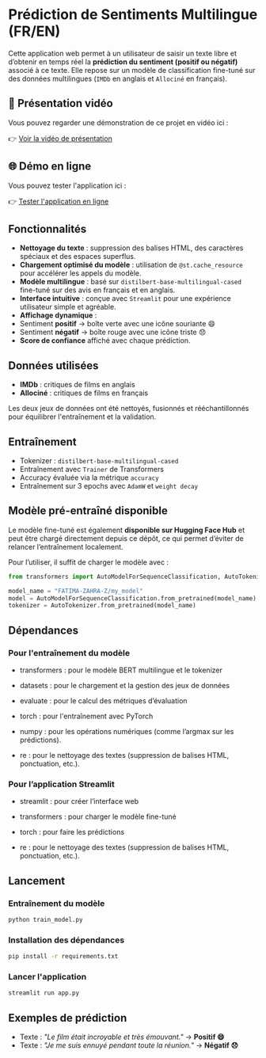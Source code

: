 
# Prédiction de Sentiments Multilingue (FR/EN)

Cette application web permet à un utilisateur de saisir un texte libre et d’obtenir en temps réel la **prédiction du sentiment (positif ou négatif)** associé à ce texte. Elle repose sur un modèle de classification fine-tuné sur des données multilingues (`IMDb` en anglais et `Allociné` en français).

## 🎥 Présentation vidéo

Vous pouvez regarder une démonstration de ce projet en vidéo ici :

👉 [Voir la vidéo de présentation](Démonstration/Explication.mp4)

## 🌐 Démo en ligne

Vous pouvez tester l'application ici :

👉 [Tester l'application en ligne](https://sentiments-classification-project.streamlit.app/)


## Fonctionnalités

-  **Nettoyage du texte** : suppression des balises HTML, des caractères spéciaux et des espaces superflus.
-  **Chargement optimisé du modèle** : utilisation de `@st.cache_resource` pour accélérer les appels du modèle.
-  **Modèle multilingue** : basé sur `distilbert-base-multilingual-cased` fine-tuné sur des avis en français et en anglais.
-  **Interface intuitive** : conçue avec `Streamlit` pour une expérience utilisateur simple et agréable.
-  **Affichage dynamique** :
  - Sentiment **positif** → boîte verte avec une icône souriante 😄
  - Sentiment **négatif** → boîte rouge avec une icône triste 😞
- **Score de confiance** affiché avec chaque prédiction.

##  Données utilisées

- **IMDb** : critiques de films en anglais
- **Allociné** : critiques de films en français

Les deux jeux de données ont été nettoyés, fusionnés et rééchantillonnés pour équilibrer l'entraînement et la validation.

##  Entraînement

- Tokenizer : `distilbert-base-multilingual-cased`
- Entraînement avec `Trainer` de Transformers
- Accuracy évaluée via la métrique `accuracy`
- Entraînement sur 3 epochs avec `AdamW` et `weight decay`

## Modèle pré-entraîné disponible

Le modèle fine-tuné est également **disponible sur Hugging Face Hub** et peut être chargé directement depuis ce dépôt, ce qui permet d’éviter de relancer l’entraînement localement.

Pour l’utiliser, il suffit de charger le modèle avec :  
```python
from transformers import AutoModelForSequenceClassification, AutoTokenizer

model_name = "FATIMA-ZAHRA-Z/my_model"
model = AutoModelForSequenceClassification.from_pretrained(model_name)
tokenizer = AutoTokenizer.from_pretrained(model_name)

```
## Dépendances
 ### Pour l'entraînement du modèle
- transformers : pour le modèle BERT multilingue et le tokenizer
  
- datasets : pour le chargement et la gestion des jeux de données
  
- evaluate : pour le calcul des métriques d’évaluation
- torch : pour l'entraînement avec PyTorch
  
- numpy : pour les opérations numériques (comme l’argmax sur les prédictions).
  
- re : pour le nettoyage des textes (suppression de balises HTML, ponctuation, etc.).

### Pour l’application Streamlit
- streamlit : pour créer l’interface web

- transformers : pour charger le modèle fine-tuné

- torch : pour faire les prédictions
  
- re : pour le nettoyage des textes (suppression de balises HTML, ponctuation, etc.).
  
##  Lancement

### Entraînement du modèle
```bash
python train_model.py
```
###  Installation des dépendances
```bash
pip install -r requirements.txt
```
### Lancer l'application
```bash
streamlit run app.py
```


  
  ## Exemples de prédiction

- Texte : *"Le film était incroyable et très émouvant."* → **Positif 😄** 
- Texte : *"Je me suis ennuyé pendant toute la réunion."* → **Négatif 😞**





